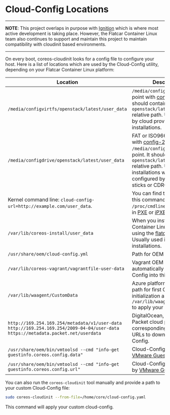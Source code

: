 # Cloud-Config Locations

---

**NOTE**: This project overlaps in purpose with [Ignition][ignition] which is where most active development is taking place. However, the Flatcar Container Linux team also continues to support and maintain this project to maintain compatibility with cloudinit based environments.

[ignition]: https://www.flatcar.org/docs/latest/provisioning/ignition/
[provisioning]: https://www.flatcar.org/docs/latest/provisioning/

---

On every boot, coreos-cloudinit looks for a config file to configure your host. Here is a list of locations which are used by the Cloud-Config utility, depending on your Flatcar Container Linux platform:

| Location | Description |
| --- | --- |
| `/media/configvirtfs/openstack/latest/user_data` | `/media/configvirtfs` mount point with [config-2](config-drive.md#contents-and-format) label. It should contain a `openstack/latest/user_data` relative path. Usually used by cloud providers or in VM installations. |
| `/media/configdrive/openstack/latest/user_data` | FAT or ISO9660 filesystem with [config-2](config-drive.md#qemu-virtfs) label and `/media/configdrive/` mount point. It should also contain a `openstack/latest/user_data` relative path. Usually used in installations which are configured by USB Flash sticks or CDROM media. |
| Kernel command line: `cloud-config-url=http://example.com/user_data`. | You can find this string using this command `cat /proc/cmdline`. Usually used in [PXE](https://www.flatcar.org/docs/latest/installing/bare-metal/booting-with-pxe/) or [iPXE](https://www.flatcar.org/docs/latest/installing/bare-metal/booting-with-ipxe/) boots. |
| `/var/lib/coreos-install/user_data` | When you install Flatcar Container Linux manually using the [flatcar-install](https://www.flatcar.org/docs/latest/installing/bare-metal/installing-to-disk/) tool. Usually used in bare metal installations. |
| `/usr/share/oem/cloud-config.yml` | Path for OEM images. |
| `/var/lib/coreos-vagrant/vagrantfile-user-data`| Vagrant OEM scripts automatically store Cloud-Config into this path. |
| `/var/lib/waagent/CustomData`| Azure platform uses OEM path for first Cloud-Config initialization and then `/var/lib/waagent/CustomData` to apply your settings. |
| `http://169.254.169.254/metadata/v1/user-data` `http://169.254.169.254/2009-04-04/user-data` `https://metadata.packet.net/userdata`|DigitalOcean, EC2 and Packet cloud providers correspondingly use these URLs to download Cloud-Config.|
| `/usr/share/oem/bin/vmtoolsd --cmd "info-get guestinfo.coreos.config.data"` | Cloud-Config provided by [VMware Guestinfo][VMware Guestinfo] |
| `/usr/share/oem/bin/vmtoolsd --cmd "info-get guestinfo.coreos.config.url"` | Cloud-Config URL provided by [VMware Guestinfo][VMware Guestinfo] |

[VMware Guestinfo]: vmware-guestinfo.md

You can also run the `coreos-cloudinit` tool manually and provide a path to your custom Cloud-Config file:

```sh
sudo coreos-cloudinit --from-file=/home/core/cloud-config.yaml
```

This command will apply your custom cloud-config.
